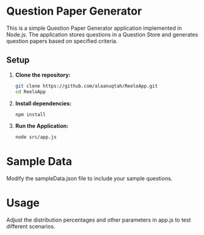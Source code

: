 # Question Paper Generator

This is a simple Question Paper Generator application implemented in Node.js. The application stores questions in a Question Store and generates question papers based on specified criteria.

## Setup

1. **Clone the repository:**

   ```bash
   git clone https://github.com/alaanuqtah/ReeloApp.git
   cd ReeloApp
2. **Install  dependencies:**
    ```bash
   npm install
3. **Run the Application:**
   ```bash
   node src/app.js

# Sample Data

Modify the sampleData.json file to include your sample questions.

# Usage

Adjust the distribution percentages and other parameters in app.js to test different scenarios.

